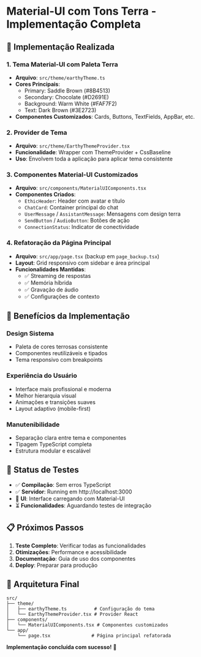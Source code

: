 # Material-UI com Tons Terra - Implementação Completa

## 🎨 Implementação Realizada

### 1. **Tema Material-UI com Paleta Terra**
- **Arquivo**: `src/theme/earthyTheme.ts`
- **Cores Principais**:
  - Primary: Saddle Brown (#8B4513)
  - Secondary: Chocolate (#D2691E) 
  - Background: Warm White (#FAF7F2)
  - Text: Dark Brown (#3E2723)
- **Componentes Customizados**: Cards, Buttons, TextFields, AppBar, etc.

### 2. **Provider de Tema**
- **Arquivo**: `src/theme/EarthyThemeProvider.tsx`
- **Funcionalidade**: Wrapper com ThemeProvider + CssBaseline
- **Uso**: Envolvem toda a aplicação para aplicar tema consistente

### 3. **Componentes Material-UI Customizados**
- **Arquivo**: `src/components/MaterialUIComponents.tsx`
- **Componentes Criados**:
  - `EthicHeader`: Header com avatar e título
  - `ChatCard`: Container principal do chat
  - `UserMessage` / `AssistantMessage`: Mensagens com design terra
  - `SendButton` / `AudioButton`: Botões de ação
  - `ConnectionStatus`: Indicator de conectividade

### 4. **Refatoração da Página Principal**
- **Arquivo**: `src/app/page.tsx` (backup em `page_backup.tsx`)
- **Layout**: Grid responsivo com sidebar e área principal
- **Funcionalidades Mantidas**: 
  - ✅ Streaming de respostas
  - ✅ Memória híbrida
  - ✅ Gravação de áudio
  - ✅ Configurações de contexto

## 🚀 Benefícios da Implementação

### **Design Sistema**
- Paleta de cores terrosas consistente
- Componentes reutilizáveis e tipados
- Tema responsivo com breakpoints

### **Experiência do Usuário**
- Interface mais profissional e moderna
- Melhor hierarquia visual
- Animações e transições suaves
- Layout adaptivo (mobile-first)

### **Manutenibilidade**
- Separação clara entre tema e componentes
- Tipagem TypeScript completa
- Estrutura modular e escalável

## 🧪 Status de Testes

- ✅ **Compilação**: Sem erros TypeScript
- ✅ **Servidor**: Running em http://localhost:3000
- 🔄 **UI**: Interface carregando com Material-UI
- ⏳ **Funcionalidades**: Aguardando testes de integração

## 📋 Próximos Passos

1. **Teste Completo**: Verificar todas as funcionalidades
2. **Otimizações**: Performance e acessibilidade
3. **Documentação**: Guia de uso dos componentes
4. **Deploy**: Preparar para produção

## 🎯 Arquitetura Final

```
src/
├── theme/
│   ├── earthyTheme.ts          # Configuração do tema
│   └── EarthyThemeProvider.tsx # Provider React
├── components/
│   └── MaterialUIComponents.tsx # Componentes customizados
└── app/
    └── page.tsx               # Página principal refatorada
```

**Implementação concluída com sucesso!** 🎉
